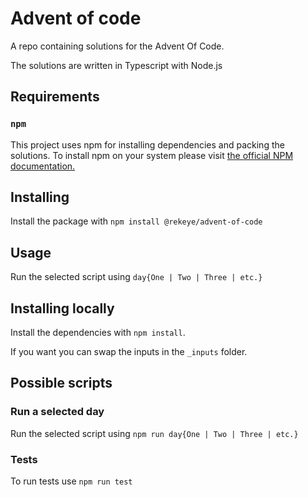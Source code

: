 # Advent of code

A repo containing solutions for the Advent Of Code.

The solutions are written in Typescript with Node.js

## Requirements

### `npm`

This project uses npm for installing dependencies and packing the solutions.
To install npm on your system please visit [the official NPM documentation.](https://docs.npmjs.com/downloading-and-installing-node-js-and-npm)

## Installing 

Install the package with `npm install @rekeye/advent-of-code`

## Usage


Run the selected script using `day{One | Two | Three | etc.}`

## Installing locally

Install the dependencies with `npm install`.

If you want you can swap the inputs in the `_inputs` folder.

## Possible scripts 

### Run a selected day

Run the selected script using `npm run day{One | Two | Three | etc.}`

### Tests

To run tests use `npm run test`
